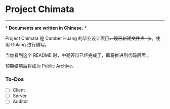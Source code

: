 # Project Chimata

------

\* **Documents are written in Chinese.** \*

Project Chimata 是 Camber Huang 的毕业设计项目~~，现已新建文件夹（x~~。使用 Golang 进行编写。

当你看到这个 README 时，中期答辩已经完成了，即将推进到代码层面；

预期结项后将成为 Public Archive。

### To-Dos

- [ ] Client
- [ ] Server
- [ ] Auditor
